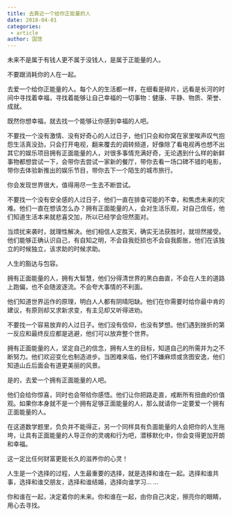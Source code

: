```yaml
---
title: 去靠近一个给你正能量的人
date: 2018-04-01
categories:
 - article
author: 国馆
---
```


未来不是属于有钱人更不属于没钱人，是属于正能量的人。

<!-- more -->

不要跟消耗你的人在一起。

去爱一个给你正能量的人。每个人的生活都一样，在细看是碎片，远看是长河的时间中寻找着幸福，寻找着能够让自己幸福的一切事物：健康、平静、物质、荣誉、成就。

既然你想幸福，就去找一个能够让你感到幸福的人吧。

不要找一个没有激情、没有好奇心的人过日子，他们只会和你窝在家里唉声叹气抱怨生活真没劲，只会打开电视，翻来覆去的调转频道，好像除了看电视再也想不出其它的娱乐项目拥有正面能量的人，对很多事情充满好奇，无论遇到什么样的新鲜事物都想尝试一下，会带你去尝试一家新的餐厅，带你去看一场口碑不错的电影，带你去体验新推出的娱乐节目，带你去下一个陌生的城市旅行。

你会发现世界很大，值得用尽一生去不断尝试。

不要找一个没有安全感的人过日子，他们一直在排查可能的不幸，和焦虑未来的灾难。他们一直在想该怎么办？拥有正面能量的人，会对生活乐观，对自己信任，他们知道生活本来就悲喜交加，所以已经学会坦然面对。

当烦扰来袭时，就理性解决。他们相信人定胜天，确实无法获胜时，就坦然接受。他们能够正确认识自己，有自知之明，不会自我贬损也不会自我膨胀，他们在该独立的时候独立，该求助的时候求助。

人生的豁达与包容。

拥有正面能量的人，拥有大智慧，他们分得清世界的黑白曲直，不会在人生的道路上跑偏，也不会随波逐流。不会夸大事情的不利面。

他们知道世界运作的原理，明白人人都有阴晴阳缺。他们在你需要时给你最中肯的建议，有原则却又求新求变，有主见却又听得进劝。

不要找一个容易放弃的人过日子。他们没有信仰，也没有梦想。他们遇到挫折的第一反应和最终反应都是逃避，他们可以放弃整个世界。

拥有正面能量的人，坚定自己的信念，拥有人生的目标，知道自己的所需并为之不断努力。他们欢迎变化也制造进步。当困难来临，他们不嫌麻烦或贪图安逸，他们知道山丘后面会有道更美丽的风景。

是的，去爱一个拥有正面能量的人吧。

他们会给你惊喜，同时也会带给你感悟。他们让你把路走直，戒断所有扭曲的价值观。如果你本身就不是一个拥有足够正面能量的人，那么就请你一定要爱一个拥有正面能量的人。

在这道数学题里，负负并不能得正，另一个同样具有负面能量的人会把你的人生拖垮，让具有正面能量的人导正你的灵魂和行为吧，潜移默化中，你会变得更加开朗和幸福。

这一定比任何财富更能长久的滋养你的心灵！

人生是一个选择的过程，人生最重要的选择，就是选择和谁在一起。选择和谁共事，选择和谁交朋友，选择和谁结婚，选择向谁学习... ...

你和谁在一起，决定着你的未来。你和谁在一起，由你自己决定，擦亮你的眼睛，用心去寻找。